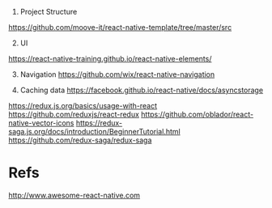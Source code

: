 1. Project Structure

https://github.com/moove-it/react-native-template/tree/master/src

2. UI

https://react-native-training.github.io/react-native-elements/

3. Navigation
https://github.com/wix/react-native-navigation

4. Caching data
https://facebook.github.io/react-native/docs/asyncstorage

https://redux.js.org/basics/usage-with-react
https://github.com/reduxjs/react-redux
https://github.com/oblador/react-native-vector-icons
https://redux-saga.js.org/docs/introduction/BeginnerTutorial.html
https://github.com/redux-saga/redux-saga

# Refs
http://www.awesome-react-native.com